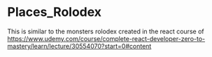 # Places_Rolodex
This is similar to the monsters rolodex created in the react course of https://www.udemy.com/course/complete-react-developer-zero-to-mastery/learn/lecture/30554070?start=0#content
